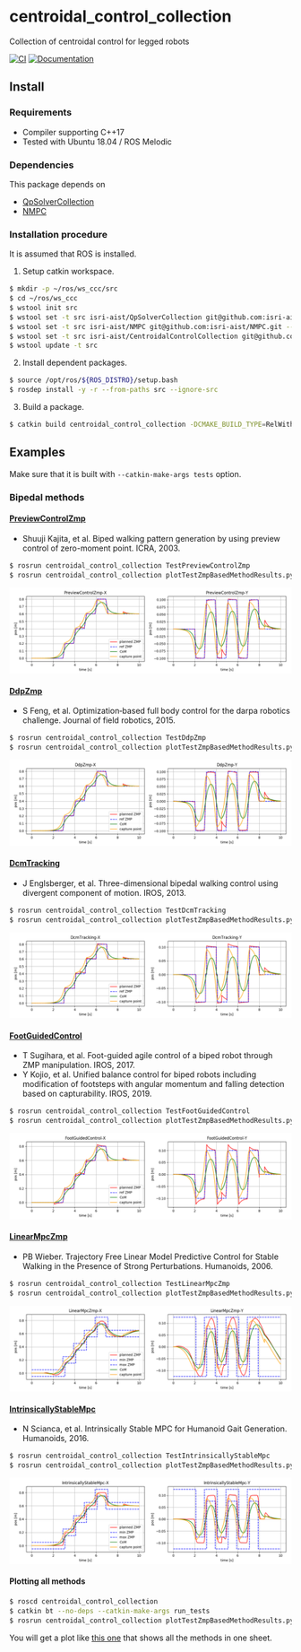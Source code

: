 # centroidal_control_collection
Collection of centroidal control for legged robots

[![CI](https://github.com/isri-aist/CentroidalControlCollection/actions/workflows/ci.yaml/badge.svg)](https://github.com/isri-aist/CentroidalControlCollection/actions/workflows/ci.yaml)
[![Documentation](https://img.shields.io/badge/doxygen-online-brightgreen?logo=read-the-docs&style=flat)](https://isri-aist.github.io/CentroidalControlCollection/)

## Install

### Requirements
- Compiler supporting C++17
- Tested with Ubuntu 18.04 / ROS Melodic

### Dependencies
This package depends on
- [QpSolverCollection](https://github.com/isri-aist/QpSolverCollection)
- [NMPC](https://github.com/isri-aist/NMPC)

### Installation procedure
It is assumed that ROS is installed.

1. Setup catkin workspace.
```bash
$ mkdir -p ~/ros/ws_ccc/src
$ cd ~/ros/ws_ccc
$ wstool init src
$ wstool set -t src isri-aist/QpSolverCollection git@github.com:isri-aist/QpSolverCollection.git --git -y
$ wstool set -t src isri-aist/NMPC git@github.com:isri-aist/NMPC.git --git -y
$ wstool set -t src isri-aist/CentroidalControlCollection git@github.com:isri-aist/CentroidalControlCollection.git --git -y
$ wstool update -t src
```

2. Install dependent packages.
```bash
$ source /opt/ros/${ROS_DISTRO}/setup.bash
$ rosdep install -y -r --from-paths src --ignore-src
```

3. Build a package.
```bash
$ catkin build centroidal_control_collection -DCMAKE_BUILD_TYPE=RelWithDebInfo --catkin-make-args all tests
```

## Examples
Make sure that it is built with `--catkin-make-args tests` option.

### Bipedal methods
#### [PreviewControlZmp](https://isri-aist.github.io/CentroidalControlCollection/doxygen/classCCC_1_1PreviewControlZmp.html)
- Shuuji Kajita, et al. Biped walking pattern generation by using preview control of zero-moment point. ICRA, 2003.

```bash
$ rosrun centroidal_control_collection TestPreviewControlZmp
$ rosrun centroidal_control_collection plotTestZmpBasedMethodResults.py --method PreviewControlZmp
```

![PreviewControlZmp](doc/images/PreviewControlZmp.png)

#### [DdpZmp](https://isri-aist.github.io/CentroidalControlCollection/doxygen/classCCC_1_1DdpZmp.html)
- S Feng, et al. Optimization‐based full body control for the darpa robotics challenge. Journal of field robotics, 2015.

```bash
$ rosrun centroidal_control_collection TestDdpZmp
$ rosrun centroidal_control_collection plotTestZmpBasedMethodResults.py --method DdpZmp
```

![DdpZmp](doc/images/DdpZmp.png)

#### [DcmTracking](https://isri-aist.github.io/CentroidalControlCollection/doxygen/classCCC_1_1DcmTracking.html)
- J Englsberger, et al. Three-dimensional bipedal walking control using divergent component of motion. IROS, 2013.

```bash
$ rosrun centroidal_control_collection TestDcmTracking
$ rosrun centroidal_control_collection plotTestZmpBasedMethodResults.py --method DcmTracking
```

![DcmTracking](doc/images/DcmTracking.png)

#### [FootGuidedControl](https://isri-aist.github.io/CentroidalControlCollection/doxygen/classCCC_1_1FootGuidedControl.html)
- T Sugihara, et al. Foot-guided agile control of a biped robot through ZMP manipulation. IROS, 2017.
- Y Kojio, et al. Unified balance control for biped robots including modification of footsteps with angular momentum and falling detection based on capturability. IROS, 2019.

```bash
$ rosrun centroidal_control_collection TestFootGuidedControl
$ rosrun centroidal_control_collection plotTestZmpBasedMethodResults.py --method FootGuidedControl
```

![FootGuidedControl](doc/images/FootGuidedControl.png)

#### [LinearMpcZmp](https://isri-aist.github.io/CentroidalControlCollection/doxygen/classCCC_1_1LinearMpcZmp.html)
- PB Wieber. Trajectory Free Linear Model Predictive Control for Stable Walking in the Presence of Strong Perturbations. Humanoids, 2006.

```bash
$ rosrun centroidal_control_collection TestLinearMpcZmp
$ rosrun centroidal_control_collection plotTestZmpBasedMethodResults.py --method LinearMpcZmp
```

![LinearMpcZmp](doc/images/LinearMpcZmp.png)

#### [IntrinsicallyStableMpc](https://isri-aist.github.io/CentroidalControlCollection/doxygen/classCCC_1_1IntrinsicallyStableMpc.html)
- N Scianca, et al. Intrinsically Stable MPC for Humanoid Gait Generation. Humanoids, 2016.

```bash
$ rosrun centroidal_control_collection TestIntrinsicallyStableMpc
$ rosrun centroidal_control_collection plotTestZmpBasedMethodResults.py --method IntrinsicallyStableMpc
```

![IntrinsicallyStableMpc](doc/images/IntrinsicallyStableMpc.png)

#### Plotting all methods

```bash
$ roscd centroidal_control_collection
$ catkin bt --no-deps --catkin-make-args run_tests
$ rosrun centroidal_control_collection plotTestZmpBasedMethodResults.py --method All --plot-comp-time
```

You will get a plot like [this one](https://www.dropbox.com/s/8bcynsaf7h8qoqq/plotTestZmpBasedMethodResultsAll.pdf?dl=0) that shows all the methods in one sheet.
